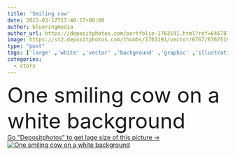 ```yaml
---
title: 'Smiling cow'
date: 2015-03-17T17:40:17+00:00
author: blueringmedia
author_url: https://depositphotos.com/portfolio-1763191.html?ref=64678756
image: https://st2.depositphotos.com/thumbs/1763191/vector/6767/67675197/api_thumb_450.jpg?forcejpeg=true
type: "post"
tags: ['large' ,'white' ,'vector' ,'background' ,'graphic' ,'illustration' ,'isolated' ,'happy' ,'one' ,'smiling' ,'smile' ,'beef' ,'meat' ,'cow' ,'leather' ,'mammal' ,'character' ,'farm' ,'product' ,'milk' ,'drawing' ,'fuel' ,'dairy' ,'farming' ,'livestock' ,'story' ,'Pulling' ,'fable' ,'Animated' ,'dung' ,'domesticated' ,'cattle' ,'prominent' ,'ungulates' ,'veal' ,'manure' ,'carts' ,'oxen' ,'plows' ,'bullocks' ,'smiling cow' ]
categories: 
  - story
---
```

<div aling="center">
            <font size="60"> One smiling cow on a white background</font>   
</div>
<div>
    <a href='https://depositphotos.com/67675197/stock-illustration-smiling-cow.html?ref=64678756' target=_blank > Go "Depositphotos" to get lage size of this picture ->
        <img href='https://depositphotos.com/67675197/stock-illustration-smiling-cow.html?ref=64678756' src='https://st2.depositphotos.com/1763191/6767/v/950/depositphotos_67675197-stock-illustration-smiling-cow.jpg?forcejpeg=true' alt='One smiling cow on a white background' >
    </a>
</div>
